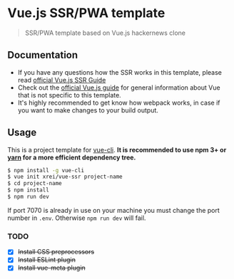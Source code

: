 # Vue.js SSR/PWA template

> SSR/PWA template based on Vue.js hackernews clone

## Documentation

- If you have any questions how the SSR works in this template, please read [official Vue.js SSR Guide](https://ssr.vuejs.org/)
- Check out the [official Vue.js guide](http://vuejs.org/guide/) for general information about Vue that is not specific to this template.
- It's highly recommended to get know how webpack works, in case if you want to make changes to your build output.

## Usage

This is a project template for [vue-cli](https://github.com/vuejs/vue-cli). **It is recommended to use npm 3+ or [yarn](https://yarnpkg.com) for a more efficient dependency tree.**

``` bash
$ npm install -g vue-cli
$ vue init xrei/vue-ssr project-name
$ cd project-name
$ npm install
$ npm run dev
```

If port 7070 is already in use on your machine you must change the port number in `.env`. Otherwise `npm run dev` will fail.

### TODO

- [x] ~~Install CSS preprocessors~~
- [x] ~~Install ESLint plugin~~
- [x] ~~Install vue-meta plugin~~